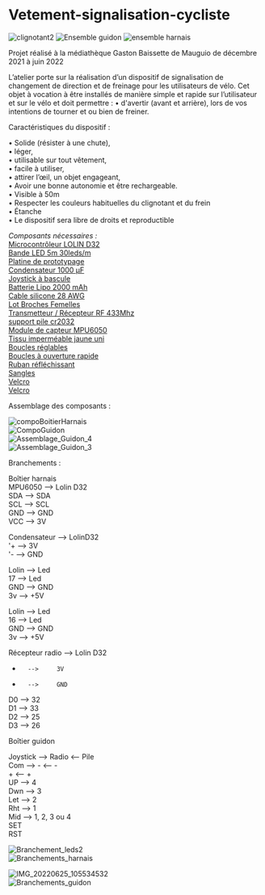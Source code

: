 # Vetement-signalisation-cycliste
![clignotant2](https://user-images.githubusercontent.com/108124823/175512643-5c798f9b-81e3-4ad1-9dbe-0f052b269e5d.gif)
![Ensemble guidon](https://user-images.githubusercontent.com/108124823/175767701-7057224c-7b3c-4e59-a178-898d37f16709.JPG)
![ensemble harnais](https://user-images.githubusercontent.com/108124823/175767705-33e753d2-a4e4-4871-93cb-6c4ea6533d2a.JPG)


Projet réalisé à la médiathèque Gaston Baissette de Mauguio de décembre 2021 à juin 2022  

L’atelier porte sur la réalisation d’un dispositif de signalisation de changement de direction et de freinage pour les utilisateurs de vélo.
Cet objet à vocation à être installés de manière simple et rapide sur l’utilisateur et sur le vélo et doit permettre :
•	d'avertir (avant et arrière), lors de vos intentions de tourner et ou bien de freiner.

Caractéristiques du dispositif :  

•	Solide (résister à une chute),  
•	léger,  
•	utilisable sur tout vêtement,  
•	facile à utiliser,  
•	attirer l’œil, un objet engageant,  
•	Avoir une bonne autonomie et être rechargeable.  
•	Visible à 50m  
•	Respecter les couleurs habituelles du clignotant et du frein  
•	Étanche  
•	Le dispositif sera libre de droits et reproductible  
  
_Composants nécessaires :_  
[Microcontrôleur LOLIN D32](https://www.aliexpress.com/item/32808551116.html?spm=a2g0o.cart.0.0.5c353c006lJBEE&mp=1)  
[Bande LED 5m 30leds/m](https://www.aliexpress.com/item/32336809966.html?spm=a2g0o.cart.0.0.5c353c006lJBEE&mp=1)  
[Platine de prototypage](https://www.aliexpress.com/item/765383366.html)  
[Condensateur 1000 µF](https://www.amazon.fr/gp/product/B07X3LYPPG/)  
[Joystick à bascule](https://www.amazon.fr/gp/product/B07QM88HP2/)  
[Batterie Lipo 2000 mAh](https://hobbyking.com/en_us/turnigy-2000mah-1s-1c-lipoly-w-2-pin-jst-ph-connector.html)  
[Cable silicone 28 AWG](https://www.aliexpress.com/item/32791720338.html)  
[Lot Broches Femelles](https://www.aliexpress.com/item/4000523047541.html)  
[Transmetteur / Récepteur RF 433Mhz](https://www.aliexpress.com/store/5435161)  
[support pile cr2032](https://www.amazon.fr/gp/product/B07MJG6XZR/)  
[Module de capteur MPU6050](https://www.aliexpress.com/store/910708006)  
[Tissu imperméable jaune uni](https://www.mondialtissus.fr/tissu-impermeable-jaune-uni-152697.html)  
[Boucles réglables](https://www.mondialtissus.fr/boucles-reglables-noires-en-plastique-32-mm-131007.html)  
[Boucles à ouverture rapide](https://www.mondialtissus.fr/boucles-a-ouverture-rapide-noires-en-plastique-30-mm-130987.html)  
[Ruban réfléchissant](https://www.mondialtissus.fr/ruban-reflechissant-20-mm-155143.html)  
[Sangles](https://www.mondialtissus.fr/sangle-coton-renforcee-marine-30mm-251337.html)  
[Velcro](https://www.mondialtissus.fr/bande-agrippante-a-coudre-20mm-noir-20130.html)  
[Velcro](https://www.mondialtissus.fr/bande-agrippante-a-coudre-20mm-noir-20129.html)  

Assemblage des composants :  

![compoBoitierHarnais](https://user-images.githubusercontent.com/108124823/175767891-cad5177b-4b30-4454-b5b3-43a6a9598615.jpg)  
![CompoGuidon](https://user-images.githubusercontent.com/108124823/175767980-3adfa1d2-791b-49da-a528-3742132fd055.jpg)  
![Assemblage_Guidon_4](https://user-images.githubusercontent.com/108124823/175767998-2595ccde-ec34-454a-b924-be23cc0ae792.jpg)  
![Assemblage_Guidon_3](https://user-images.githubusercontent.com/108124823/175768008-ed8f8d25-5d03-4398-a11d-af3a2e2e7f47.jpg)  


Branchements :  
  
Boîtier harnais  
MPU6050	--> Lolin D32  
SDA 	--> 	SDA  
SCL 	--> 	SCL  
GND	  --> 	GND  
VCC	  --> 	3V  

Condensateur 	-->	 LolinD32  
'+ 		--> 	3V  
'- 		--> 	GND  
 
Lolin	-->	Led  
17 	--> 	Led  
GND 	--> 	GND  
3v 	--> 	+5V  

Lolin	-->	Led  
16 	--> 	Led  
GND	 --> 	GND  
3v 	--> 	+5V  

Récepteur radio	--> Lolin D32  
+ 		--> 	3V  
- 		--> 	GND  
D0 		--> 	32  
D1 		--> 	33  
D2		--> 	25  
D3		--> 	26  
  
Boîtier guidon  

Joystick 	-->	Radio		<--	Pile  
Com 		--> 	-		<--	-  
			+		<--	+		  
UP		-->	4  
Dwn		-->	3  
Let		-->	2  
Rht		-->	1  
Mid		-->	1, 2, 3 ou 4  
SET  
RST  









![Branchement_leds2](https://user-images.githubusercontent.com/108124823/175767532-a591395b-0c78-4f4d-bc59-54929e9604a4.jpg)  
![Branchements_harnais](https://user-images.githubusercontent.com/108124823/175768027-864a68fd-2716-4991-8578-68a4b3f28c3a.png)

![IMG_20220625_105534532](https://user-images.githubusercontent.com/108124823/175767438-08208da6-510f-4b4f-8830-1512018529d4.jpg)  
![Branchements_guidon](https://user-images.githubusercontent.com/108124823/175766047-cfd040e8-0f04-480e-ac1d-e920cfef08b5.png)  


